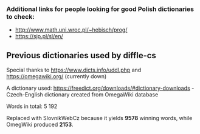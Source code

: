 ### Additional links for people looking for good Polish dictionaries to check:
- http://www.math.uni.wroc.pl/~hebisch/prog/
- https://sjp.pl/sl/en/

## Previous dictionaries used by diffle-cs

Special thanks to https://www.dicts.info/uddl.php and https://omegawiki.org/ (currently down)

A dictionary used: https://freedict.org/downloads/#dictionary-downloads - Czech-English dictionary created from OmegaWiki database

Words in total: 5 192

Replaced with SlovnikWebCz because it yields **9578** winning words, while OmegWiki produced **2153**.